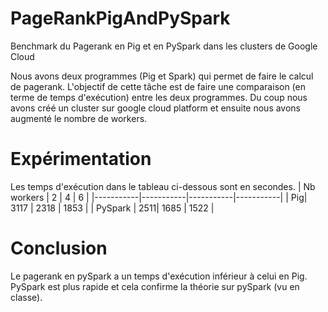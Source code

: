 # PageRankPigAndPySpark
Benchmark du Pagerank en Pig et en PySpark dans les clusters de Google Cloud

Nous avons deux programmes (Pig et Spark) qui permet de faire le calcul de pagerank.
L'objectif de cette tâche est de faire une comparaison (en terme de temps d'exécution) entre les deux programmes. Du coup nous avons créé un cluster sur google cloud platform et ensuite nous avons augmenté le nombre de workers.
# Expérimentation
Les temps d'exécution dans le tableau ci-dessous sont en secondes.
| Nb workers | 2 | 4 | 6 |
|-----------|-----------|-----------|-----------|
| Pig| 3117 | 2318 | 1853 |
| PySpark | 2511| 1685 | 1522 |


# Conclusion
Le pagerank en pySpark a un temps d'exécution inférieur à celui en Pig. PySpark est plus rapide et cela confirme la théorie sur pySpark (vu en classe).

